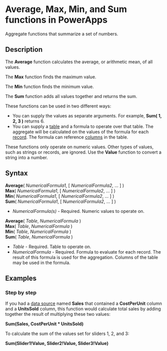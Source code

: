 <properties
	pageTitle="PowerApps: Average, Max, Min, and Sum functions"
	description="Reference information for the Average, Max, Min, and Sum functions in PowerApps, including syntax and examples"
	services=""
	suite="powerapps"
	documentationCenter="na"
	authors="gregli-msft"
	manager="dwrede"
	editor=""
	tags=""/>

<tags
   ms.service="powerapps"
   ms.devlang="na"
   ms.topic="article"
   ms.tgt_pltfrm="na"
   ms.workload="na"
   ms.date="11/07/2015"
   ms.author="gregli"/>

# Average, Max, Min, and Sum functions in PowerApps #

Aggregate functions that summarize a set of numbers. 

## Description ##

The **Average** function calculates the average, or arithmetic mean, of all values.

The **Max** function finds the maximum value.

The **Min** function finds the minimum value.

The **Sum** function adds all values together and returns the sum.

These functions can be used in two different ways:

- You can supply the values as separate arguments.  For example, **Sum( 1, 2, 3 )** returns 6. 
- You can supply a [table](working-with-tables.md) and a formula to operate over that table.  The aggregate will be calculated on the values of the formula for each [record](working-with-tables.md#records).  The formula can reference [columns](working-with-tables.md#columns) in the table.  

These functions only operate on numeric values.  Other types of values, such as strings or records, are ignored.  Use the **Value** function to convert a string into a number.   
 
## Syntax ##

**Average**( *NumericalFormula1*, [ *NumericalFormula2*, ... ] )<br>
**Max**( *NumericalFormula1*, [ *NumericalFormula2*, ... ] )<br>
**Min**( *NumericalFormula1*, [ *NumericalFormula2*, ... ] )<br>
**Sum**( *NumericalFormula1*, [ *NumericalFormula2*, ... ] )

- *NumericalFormula(s)* - Required.  Numeric values to operate on.

**Average**( *Table*, *NumericalFormula* )<br>
**Max**( *Table*, *NumericalFormula* )<br>
**Min**( *Table*, *NumericalFormula* )<br>
**Sum**( *Table*, *NumericalFormula* )

- *Table* - Required.  Table to operate on.
- *NumericalFormula* - Required. Formula to evaluate for each record. The result of this formula is used for the aggregation. Columns of the table may be used in the formula.  

## Examples ##

<!-- TODO: Examples. -->

### Step by step ###

If you had a [data source](working-with-data-sources.md) named **Sales** that contained a **CostPerUnit** column and a **UnitsSold** column, this function would calculate total sales by adding together the result of multiplying these two values:

**Sum(Sales, CostPerUnit * UnitsSold)**

To calculate the sum of the values set for sliders 1, 2, and 3:

**Sum(Slider1!Value, Slider2!Value, Slider3!Value)**
